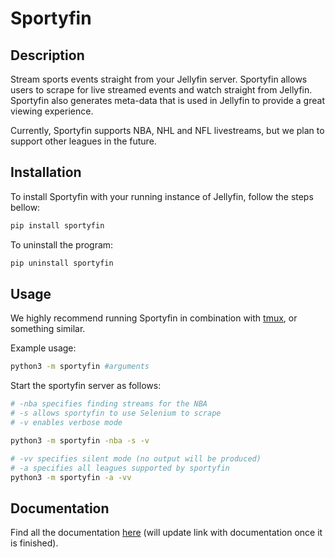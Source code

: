 # Sportyfin

## Description

Stream sports events straight from your Jellyfin server. Sportyfin allows users to scrape for live
streamed events and watch straight from Jellyfin. Sportyfin also generates meta-data that is used
in Jellyfin to provide a great viewing experience.

Currently, Sportyfin supports NBA, NHL and NFL livestreams, but we plan to support other leagues in the future.


## Installation

To install Sportyfin with your running instance of Jellyfin, follow the steps bellow:


```bash
pip install sportyfin
```

To uninstall the program:

```bash
pip uninstall sportyfin
```


## Usage

We highly recommend running Sportyfin in combination with [tmux](https://man7.org/linux/man-pages/man1/tmux.1.html), or something similar.

Example usage:

```bash
python3 -m sportyfin #arguments
```

Start the sportyfin server as follows:
```bash
# -nba specifies finding streams for the NBA
# -s allows sportyfin to use Selenium to scrape
# -v enables verbose mode

python3 -m sportyfin -nba -s -v
```

```bash
# -vv specifies silent mode (no output will be produced)
# -a specifies all leagues supported by sportyfin
python3 -m sportyfin -a -vv
```

## Documentation

Find all the documentation [here]() (will update link with documentation once it is finished).